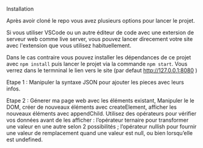 Installation

Après avoir cloné le repo vous avez plusieurs options pour lancer le projet. 

Si vous utiliser VSCode ou un autre éditeur de code avec une extersion de serveur web comme live server, vous pouvez lancer direcement votre site avec l'extension que vous utilisez habituellement. 

Dans le cas contraire vous pouvez installer les dépendances de ce projet avec `npm install` puis lancer le projet via la commande `npm start`. Vous verrez dans le termninal le lien vers le site (par defaut http://127.0.0.1:8080 )

Etape 1 : Manipuler la syntaxe JSON pour ajouter les pieces avec leurs infos.

Etape 2 : Génerer ma page web avec les éléments existant, Manipuler le le DOM, créer de nouveaux éléments avec createElement, afficher les nouveaux éléments avec appendChild. 
Utilisez des opérateurs pour vérifier vos données avant de les afficher : l’opérateur ternaire pour transformer une valeur en une autre selon 2 possibilités ; l’opérateur nullish pour fournir une valeur de remplacement quand une valeur est null, ou bien lorsqu’elle est undefined.
